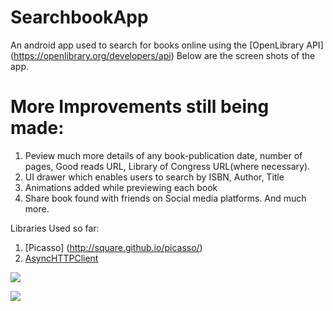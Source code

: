 # SearchbookApp
An android app used to search for books online using the [OpenLibrary API] (https://openlibrary.org/developers/api)
Below are the screen shots of the app. 

# More Improvements still being made:

1.  Peview much more details of any book-publication date, number of pages, Good reads URL, Library of Congress URL(where necessary).
2.  UI drawer which enables users to search by ISBN, Author, Title
3.  Animations added while previewing each book
4.  Share book found with friends on Social media platforms.
And much more.


Libraries Used so far:

1.  [Picasso] (http://square.github.io/picasso/)
2.  [AsyncHTTPClient](https://github.com/loopj/android-async-http)

![](https://github.com/ainaleke/SearchBookApp/blob/master/screenshots/initialsearch_books.PNG) 

![](https://github.com/ainaleke/SearchBookApp/blob/master/screenshots/searchbookappimg1.PNG)
